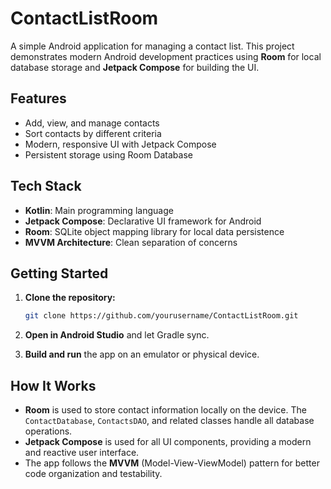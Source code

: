 # ContactListRoom

A simple Android application for managing a contact list. This project demonstrates modern Android development practices using **Room** for local database storage and **Jetpack Compose** for building the UI.

## Features

- Add, view, and manage contacts
- Sort contacts by different criteria
- Modern, responsive UI with Jetpack Compose
- Persistent storage using Room Database

## Tech Stack

- **Kotlin**: Main programming language
- **Jetpack Compose**: Declarative UI framework for Android
- **Room**: SQLite object mapping library for local data persistence
- **MVVM Architecture**: Clean separation of concerns

## Getting Started

1. **Clone the repository:**
   ```sh
   git clone https://github.com/yourusername/ContactListRoom.git
   ```

2. **Open in Android Studio** and let Gradle sync.

3. **Build and run** the app on an emulator or physical device.

## How It Works

- **Room** is used to store contact information locally on the device. The `ContactDatabase`, `ContactsDAO`, and related classes handle all database operations.
- **Jetpack Compose** is used for all UI components, providing a modern and reactive user interface.
- The app follows the **MVVM** (Model-View-ViewModel) pattern for better code organization and testability.
